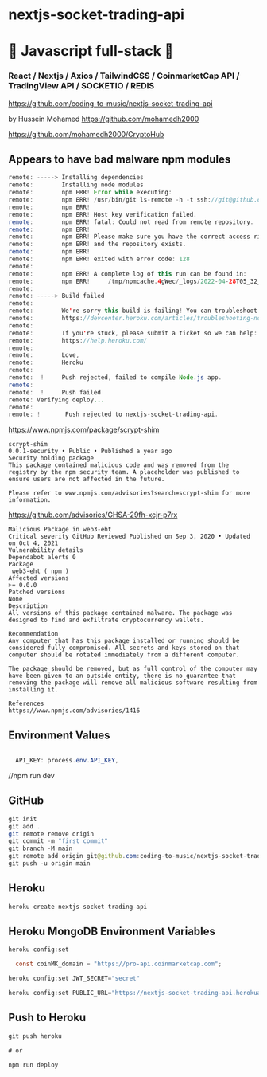 # nextjs-socket-trading-api

# 🚀 Javascript full-stack 🚀

### React / Nextjs / Axios / TailwindCSS / CoinmarketCap API / TradingView API / SOCKETIO / REDIS

https://github.com/coding-to-music/nextjs-socket-trading-api

by Hussein Mohamed https://github.com/mohamedh2000

https://github.com/mohamedh2000/CryptoHub

## Appears to have bad malware npm modules

```java
remote: -----> Installing dependencies
remote:        Installing node modules
remote:        npm ERR! Error while executing:
remote:        npm ERR! /usr/bin/git ls-remote -h -t ssh://git@github.com/web3-js/scrypt-shim.git
remote:        npm ERR!
remote:        npm ERR! Host key verification failed.
remote:        npm ERR! fatal: Could not read from remote repository.
remote:        npm ERR!
remote:        npm ERR! Please make sure you have the correct access rights
remote:        npm ERR! and the repository exists.
remote:        npm ERR!
remote:        npm ERR! exited with error code: 128
remote:
remote:        npm ERR! A complete log of this run can be found in:
remote:        npm ERR!     /tmp/npmcache.4gWec/_logs/2022-04-28T05_32_13_672Z-debug.log
remote:
remote: -----> Build failed
remote:
remote:        We're sorry this build is failing! You can troubleshoot common issues here:
remote:        https://devcenter.heroku.com/articles/troubleshooting-node-deploys
remote:
remote:        If you're stuck, please submit a ticket so we can help:
remote:        https://help.heroku.com/
remote:
remote:        Love,
remote:        Heroku
remote:
remote:  !     Push rejected, failed to compile Node.js app.
remote:
remote:  !     Push failed
remote: Verifying deploy...
remote:
remote: !       Push rejected to nextjs-socket-trading-api.
```

https://www.npmjs.com/package/scrypt-shim

```
scrypt-shim
0.0.1-security • Public • Published a year ago
Security holding package
This package contained malicious code and was removed from the registry by the npm security team. A placeholder was published to ensure users are not affected in the future.

Please refer to www.npmjs.com/advisories?search=scrypt-shim for more information.
```

https://github.com/advisories/GHSA-29fh-xcjr-p7rx

```
Malicious Package in web3-eht
Critical severity GitHub Reviewed Published on Sep 3, 2020 • Updated on Oct 4, 2021
Vulnerability details
Dependabot alerts 0
Package
 web3-eht ( npm )
Affected versions
>= 0.0.0
Patched versions
None
Description
All versions of this package contained malware. The package was designed to find and exfiltrate cryptocurrency wallets.

Recommendation
Any computer that has this package installed or running should be considered fully compromised. All secrets and keys stored on that computer should be rotated immediately from a different computer.

The package should be removed, but as full control of the computer may have been given to an outside entity, there is no guarantee that removing the package will remove all malicious software resulting from installing it.

References
https://www.npmjs.com/advisories/1416
```

## Environment Values

```java

  API_KEY: process.env.API_KEY,
```

//npm run dev

## GitHub

```java
git init
git add .
git remote remove origin
git commit -m "first commit"
git branch -M main
git remote add origin git@github.com:coding-to-music/nextjs-socket-trading-api.git
git push -u origin main

```

## Heroku

```java
heroku create nextjs-socket-trading-api

```

## Heroku MongoDB Environment Variables

```java
heroku config:set

  const coinMK_domain = "https://pro-api.coinmarketcap.com";

heroku config:set JWT_SECRET="secret"

heroku config:set PUBLIC_URL="https://nextjs-socket-trading-api.herokuapp.com"
```

## Push to Heroku

```java
git push heroku

# or

npm run deploy
```
